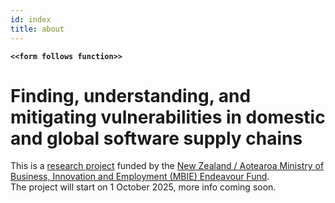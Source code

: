 ```yaml
---
id: index
title: about
---
```


**`<<form follows function>>`**

# Finding, understanding, and mitigating vulnerabilities in domestic and global software supply chains


This is a [research project](https://www.mbie.govt.nz/science-and-technology/science-and-innovation/funding-information-and-opportunities/investment-funds/endeavour-fund/research-programmes-successful-proposals/the-research-trust-of-victoria-university-of-wellington-funded-research-programmes) funded by the [New Zealand / Aotearoa Ministry of Business, Innovation and Employment (MBIE) Endeavour Fund](https://www.mbie.govt.nz/science-and-technology/science-and-innovation/funding-information-and-opportunities/investment-funds/endeavour-fund).   
The project will start on 1 October 2025, more info coming soon. 


